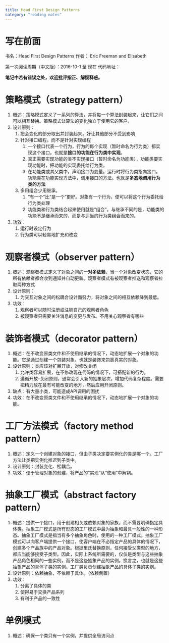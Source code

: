 ```yaml
---
title: Head First Design Patterns
category: "reading notes"
---
```



# 写在前面
书名：Head First Design Patterns
作者： Eric Freeman and Elisabeth

第一次阅读周期（中文版）：2016-10-1 至 现在
代码地址：

**笔记中若有错误之处，欢迎批评指正、解疑释惑。**

<!--more-->

#  策略模式（strategy pattern）
1. 概述：策略模式定义了一系列的算法，并将每一个算法封装起来，让它们之间可以相互替换。策略模式让算法的变化独立于使用它的客户。
2. 设计原则：
    1. 把会变化的部分取出并封装起来，好让其他部分不受到影响
    2. 针对接口编程，而不是针对实现编程
        1. 一个接口代表一个行为，行为的每个实现（暂时命名为行为类）都实现这个接口。也就是**接口的功能在行为类中实现**。
        2. 真正需要实现功能的类不实现接口（暂时命名为功能类），功能类要实现功能时，把功能的实现委托给行为类。
        3. 在功能类或其父类中，声明接口为变量。运行时将行为类指向接口。功能类在功能实现方法中，调用接口的方法。也就是**多态地调用行为类的方法**
    3. 多用组合少用继承。
        1. “有一个”比“是一个”更好。对象有一个行为，便可以将这个行为委托给行为类处理
        2. 功能类和行为类结合起来使用就是“组合”。与继承不同的是，功能类的功能不是继承而来的，而是与适当的行为类组合而来的。
3. 功效：
    1. 运行时设定行为
    2. 行为类可以轻易地扩充和改变

# 观察者模式（observer pattern）
1. 概述：观察者模式定义了对象之间的**一对多依赖**，当一个对象改变状态，它的所有依赖者都会收到通知并自动更新。观察者模式有被观察者推送和观察者拉取两种方式
2. 设计原则：
    1. 为交互对象之间的松耦合设计而努力，将对象之间的相互依赖降到最低。
3. 功效：
    1. 观察者可以随时注册或注销自己的观察者角色
    2. 被观察者只需要关注消息的变更与发布。不用关心观察者有哪些

# 装饰者模式（decorator pattern）
1. 概述：在不改变原类文件和不使用继承的情况下，动态地扩展一个对象的功能。它是通过创建一个包装对象，也就是装饰来包裹真实的对象。
2. 设计原则：类应该对扩展开放，对修改关闭
    1. 允许类容易扩展，在不修改现在代码的情况下，可搭配新的行为。
    2. 遵循开放-关闭原则，通常会引入新的抽象层次，增加代码复杂程度。需要把精力放在最有可能改变的地方，然后应用开闭原则。
3. 缺点：有大量小类，可能造成API调用的困扰
4. 功效：在不改变原类文件和不使用继承的情况下，动态地扩展一个对象的功能。

# 工厂方法模式（factory method pattern）
1. 概述：定义一个创建对象的接口，但由子类决定要实例化的类是哪一个。工厂方法让类把实例化推迟到子类中。
2. 设计原则：封装变化、松耦合。
3. 功效：便于管理对象的创建，将产品的“实现”从“使用”中解耦。

# 抽象工厂模式（abstract factory pattern）
1. 概述：提供一个接口，用于创建相关或依赖对象的家族，而不需要明确指定具体类。抽象工厂模式是所有形态的工厂模式中最为抽象和最具一般性的一种形态。抽象工厂模式是指当有多个抽象角色时，使用的一种工厂模式。抽象工厂模式可以向客户端提供一个接口，使客户端在不必指定产品的具体的情况下，创建多个产品族中的产品对象。根据里氏替换原则，任何接受父类型的地方，都应当能够接受子类型。因此，实际上系统所需要的，仅仅是类型与这些抽象产品角色相同的一些实例，而不是这些抽象产品的实例。换言之，也就是这些抽象产品的具体子类的实例。工厂类负责创建抽象产品的具体子类的实例。
2. 设计原则：依赖抽象，不依赖于具体。（依赖倒置）
3. 功效：
    1. 分离了具体的类
    2. 使得易于交换产品系列
    3. 有利于产品的一致性

# 单例模式
1. 概述：确保一个类只有一个实例，并提供全局访问点
